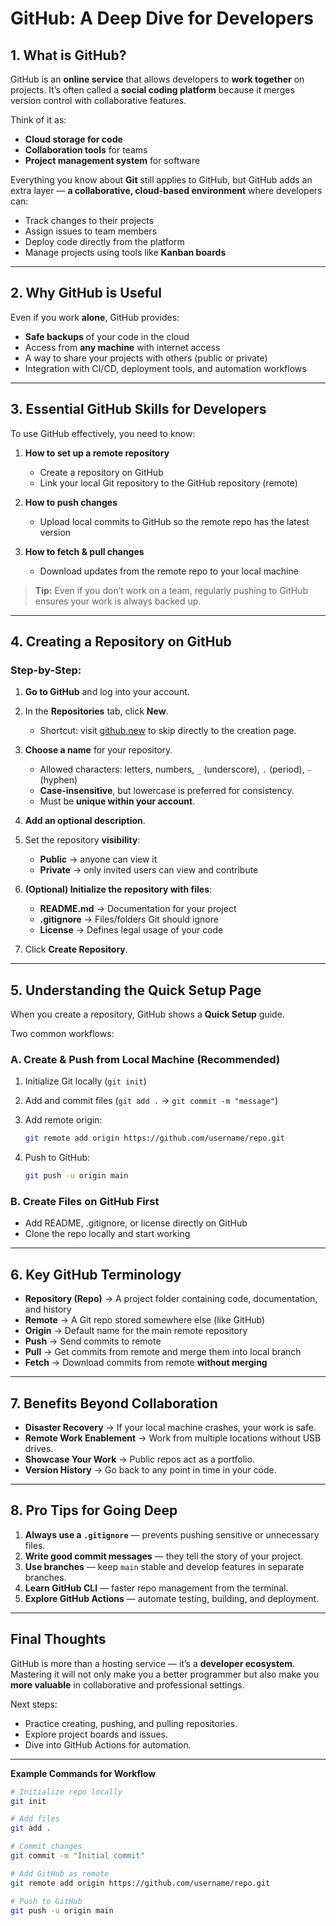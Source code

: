# GitHub: A Deep Dive for Developers

## 1. What is GitHub?

GitHub is an **online service** that allows developers to **work together** on projects. It’s often called a **social coding platform** because it merges version control with collaborative features.

Think of it as:

* **Cloud storage for code**
* **Collaboration tools** for teams
* **Project management system** for software

Everything you know about **Git** still applies to GitHub, but GitHub adds an extra layer — **a collaborative, cloud-based environment** where developers can:

* Track changes to their projects
* Assign issues to team members
* Deploy code directly from the platform
* Manage projects using tools like **Kanban boards**

---

## 2. Why GitHub is Useful

Even if you work **alone**, GitHub provides:

* **Safe backups** of your code in the cloud
* Access from **any machine** with internet access
* A way to share your projects with others (public or private)
* Integration with CI/CD, deployment tools, and automation workflows

---

## 3. Essential GitHub Skills for Developers

To use GitHub effectively, you need to know:

1. **How to set up a remote repository**

   * Create a repository on GitHub
   * Link your local Git repository to the GitHub repository (remote)

2. **How to push changes**

   * Upload local commits to GitHub so the remote repo has the latest version

3. **How to fetch & pull changes**

   * Download updates from the remote repo to your local machine

> **Tip:** Even if you don’t work on a team, regularly pushing to GitHub ensures your work is always backed up.

---

## 4. Creating a Repository on GitHub

### Step-by-Step:

1. **Go to GitHub** and log into your account.
2. In the **Repositories** tab, click **New**.

   * Shortcut: visit [github.new](https://github.new) to skip directly to the creation page.
3. **Choose a name** for your repository.

   * Allowed characters: letters, numbers, `_` (underscore), `.` (period), `-` (hyphen)
   * **Case-insensitive**, but lowercase is preferred for consistency.
   * Must be **unique within your account**.
4. **Add an optional description**.
5. Set the repository **visibility**:

   * **Public** → anyone can view it
   * **Private** → only invited users can view and contribute
6. **(Optional) Initialize the repository with files**:

   * **README.md** → Documentation for your project
   * **.gitignore** → Files/folders Git should ignore
   * **License** → Defines legal usage of your code
7. Click **Create Repository**.

---

## 5. Understanding the Quick Setup Page

When you create a repository, GitHub shows a **Quick Setup** guide.

Two common workflows:

### **A. Create & Push from Local Machine (Recommended)**

1. Initialize Git locally (`git init`)
2. Add and commit files (`git add .` → `git commit -m "message"`)
3. Add remote origin:

   ```bash
   git remote add origin https://github.com/username/repo.git
   ```
4. Push to GitHub:

   ```bash
   git push -u origin main
   ```

### **B. Create Files on GitHub First**

* Add README, .gitignore, or license directly on GitHub
* Clone the repo locally and start working

---

## 6. Key GitHub Terminology

* **Repository (Repo)** → A project folder containing code, documentation, and history
* **Remote** → A Git repo stored somewhere else (like GitHub)
* **Origin** → Default name for the main remote repository
* **Push** → Send commits to remote
* **Pull** → Get commits from remote and merge them into local branch
* **Fetch** → Download commits from remote **without merging**

---

## 7. Benefits Beyond Collaboration

* **Disaster Recovery** → If your local machine crashes, your work is safe.
* **Remote Work Enablement** → Work from multiple locations without USB drives.
* **Showcase Your Work** → Public repos act as a portfolio.
* **Version History** → Go back to any point in time in your code.

---

## 8. Pro Tips for Going Deep

1. **Always use a `.gitignore`** — prevents pushing sensitive or unnecessary files.
2. **Write good commit messages** — they tell the story of your project.
3. **Use branches** — keep `main` stable and develop features in separate branches.
4. **Learn GitHub CLI** — faster repo management from the terminal.
5. **Explore GitHub Actions** — automate testing, building, and deployment.

---

## Final Thoughts

GitHub is more than a hosting service — it’s a **developer ecosystem**. Mastering it will not only make you a better programmer but also make you **more valuable** in collaborative and professional settings.

Next steps:

* Practice creating, pushing, and pulling repositories.
* Explore project boards and issues.
* Dive into GitHub Actions for automation.

---

**Example Commands for Workflow**

```bash
# Initialize repo locally
git init

# Add files
git add .

# Commit changes
git commit -m "Initial commit"

# Add GitHub as remote
git remote add origin https://github.com/username/repo.git

# Push to GitHub
git push -u origin main
```

